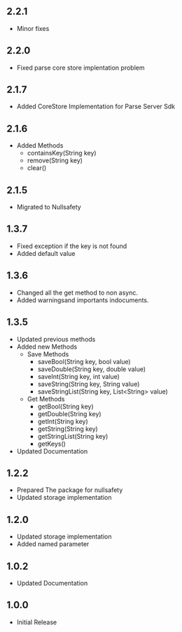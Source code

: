 ## 2.2.1

- Minor fixes

## 2.2.0

- Fixed parse core store implentation problem

## 2.1.7

- Added CoreStore Implementation for Parse Server Sdk

## 2.1.6

- Added Methods
  - containsKey(String key)
  - remove(String key)
  - clear()

## 2.1.5

- Migrated to Nullsafety

## 1.3.7

- Fixed exception if the key is not found
- Added default value

## 1.3.6

- Changed all the get method to non async.
- Added warningsand importants indocuments.

## 1.3.5

- Updated previous methods
- Added new Methods
  - Save Methods
    - saveBool(String key, bool value)
    - saveDouble(String key, double value)
    - saveInt(String key, int value)
    - saveString(String key, String value)
    - saveStringList(String key, List\<String> value)
  - Get Methods
    - getBool(String key)
    - getDouble(String key)
    - getInt(String key)
    - getString(String key)
    - getStringList(String key)
    - getKeys()
- Updated Documentation

## 1.2.2

- Prepared The package for nullsafety
- Updated storage implementation

## 1.2.0

- Updated storage implementation
- Added named parameter

## 1.0.2

- Updated Documentation

## 1.0.0

- Initial Release

